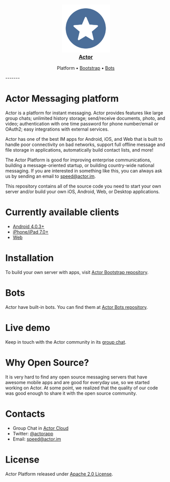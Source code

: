 <h3 align="center">
  <a href="https://github.com/actorapp/actor-platform">
    <img src="docs/assets/Actor_Logo.png" width="150" />
    <br />
    Actor
  </a>
</h3>
<p align="center">
  Platform &bull; 
  <a href="https://github.com/actorapp/actor-bootstrap">Bootstrap</a> &bull; 
  <a href="https://github.com/actorapp/actor-bots">Bots</a>
</p>
-------

# Actor Messaging platform

Actor is a platform for instant messaging. Actor provides features like large group chats; unlimited history storage; send/receive documents, photo, and video; authentication with one time password for phone number/email or OAuth2; easy integrations with external services.

Actor has one of the best IM apps for Android, iOS, and Web that is built to handle poor connectivity on bad networks, support full offline message and file storage in applications, automatically build contact lists, and more!

The Actor Platform is good for improving enterprise communications, building a message-oriented startup, or building country-wide national messaging. If you are interested in something like this, you can always ask us by sending an email to speed@actor.im.

This repository contains all of the source code you need to start your own server and/or build your own iOS, Android, Web, or Desktop applications.

# Currently available clients
* [Android 4.0.3+](https://actor.im/android)
* [iPhone/iPad 7.0+](https://actor.im/ios)
* [Web](https://app.actor.im/)

# Installation

To build your own server with apps, visit [Actor Bootstrap repository](https://github.com/actorapp/actor-bootstrap).

# Bots

Actor have built-in bots. You can find them at [Actor Bots repository](https://github.com/actorapp/actor-bots).

# Live demo

Keep in touch with the Actor community in its [group chat](https://quit.email/join/0d43e6a90d108ad9608514b5c17b76d5b2721d5e2ea51058d6ca43a66befe7f4).

# Why Open Source?

It is very hard to find any open source messaging servers that have awesome mobile apps and are good for everyday use, so we started working on Actor. At some point, we realized that the quality of our code was good enough to share it with the open source community.

# Contacts

* Group Chat in [Actor Cloud](https://quit.email/join/0d43e6a90d108ad9608514b5c17b76d5b2721d5e2ea51058d6ca43a66befe7f4)
* Twitter: [@actorapp](https://twitter.com/actorapp)
* Email: [speed@actor.im](mailto:speed@actor.im)

# License

Actor Platform released under [Apache 2.0 License](LICENSE).
